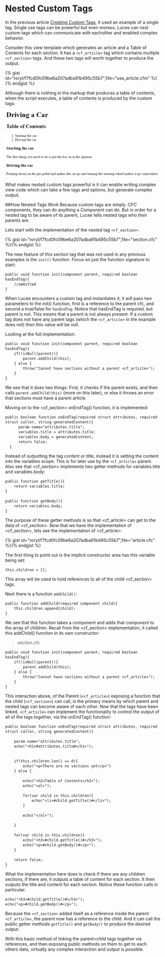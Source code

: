 # Nested Custom Tags

In the previous article [Creating Custom Tags](https://rorylaitila.gitbooks.io/lucee/content/creating_custom_tags.html), it used an example of a single tag. Single use tags can be powerful but even moreso, Lucee can nest custom tags which can communicate with eachother and enabled complex behavior.

Consider this view template which generates an article and a Table of Contents for each section. It has a `<cf_article>` tag which contains multiple `<cf_section>` tags. And these two tags will worth together to produce the output.

{% gist id="roryl/f7fcd0fc09be6a207adba91b495c55b7",file="use_article.cfm" %}{% endgist %}

Although there is nothing in the markup that produces a table of contents, when the script executes, a table of contents is produced by the custom tags:

![](article.png)

What makes nested custom tags powerful is it can enable writing complex view code which can take a few tags and options, but generate complex output.

##How Nested Tags Work
Because custom tags are simply .CFC components, they can do anything a Component can do. But in order for a nested tag to be aware of its parent, Lucee tells nested tags who their parents are.

Lets start with the implementation of the nested tag `<cf_section>`: 

{% gist id="roryl/f7fcd0fc09be6a207adba91b495c55b7",file="section.cfc" %}{% endgist %}

The new feature of this section tag that was not used in any previous examples is the `init()` function. Focus on just the function signature to start:

```
public void function init(component parent, required boolean hasEndTag){
    //ommitted 
}
```

When Lucee encounters a custom tag and instantiates it, it will pass two parameters to the init() function, first is a reference to the parent cfc, and second a true/false for `hasEndTag`. Notice that hasEndTag is required, but parent is not. This means that a parent is not always present. If a custom tag does not have any parent tags (which the `<cf_article>` in the example does not) then this value will be null.

Looking at the full implementation: 

```
public void function init(component parent, required boolean hasEndTag){
    if(!isNull(parent)){
        parent.addChild(this);
    } else {
        throw("Cannot have sections without a parent <cf_article>");
    }
}
```

We see that it does two things: First, it checks if the parent exists, and then calls `parent.addChild(this)` (more on this later), or else it throws an error that sections must have a parent article.

Moving on to the <cf_section> onEndTag() function, it is implemented: 

```
public boolean function onEndTag(required struct attributes, required struct caller, string generatedContent){
      param name="attributes.title";
      variables.title = attributes.title;
      variables.body = generatedContent;
      return false;
  }
```

Instead of outputting the tag content or title, instead it is setting the content into the variables scope. This is for later use by the `<cf_article>` parent. Also see that <cf_section> implements two getter methods for variables.title and variables.body:

```
public function getTitle(){
    return variables.title;
}

public function getBody(){
    return variables.body;
}
```

The purpose of these getter methods is so that <cf_article> can get to the data of <cf_section>. Now that we have the implementation of <cf_section>, lets see the implementation of <cf_article>:

{% gist id="roryl/f7fcd0fc09be6a207adba91b495c55b7",file="article.cfc" %}{% endgist %}

The first thing to point out is the implicit constructor area has this variable being set: 

```
this.children = [];
```

This array will be used to hold references to all of the child <cf_section> tags.

Next there is a function `addChild()`:

```
public function addChild(required component child){
    this.children.append(child);
}	
```

We see that this function takes a component and adds that component to the array of children. Recall from the <cf_section> implementation, it called this addChild() function in its own constructor:

>section.cfc
```
public void function init(component parent, required boolean hasEndTag){
    if(!isNull(parent)){
        parent.addChild(this);
    } else {
        throw("Cannot have sections without a parent <cf_article>");
    }
}
```

This interaction above, of the Parent (`<cf_article>`) exposing a function that the child (`<cf_section>`) can call, is the primary means by which parent and nested tags can become aware of each other. Now that the tags have been linked, `<cf_article>` can implement the functionality to control the output of all of the tags together, via the onEndTag() function:

```
public boolean function onEndTag(required struct attributes, required struct caller, string generatedContent){

    param name="attributes.title";
    echo("<h1>#attributes.title#</h1>");


    if(this.children.len() == 0){
        echo("<p>There are no sections yet</p>")
    } else {

        echo("<h2>Table of Contents</h2>");
        echo("<ol>");

        for(var child in this.children){
            echo("<li>#child.getTitle()#</li>");
        }

        echo("</ol>");

    }

    for(var child in this.children){
        echo("<h3>#child.getTitle()#</h3>");
        echo("<p>#child.getBody()#</p>");
    }

    return false;
}
```

What the implementation here does is check if there are any children sections, if there are, it outputs a table of content for each section. It then outputs the title and content for each section. Notice these function calls in particular:

```
echo("<h3>#child.getTitle()#</h3>");
echo("<p>#child.getBody()#</p>");
```

Because the `<cf_section>` added itself as a reference inside the parent `<cf_article>`, the parent now has a reference to the child. And it can call the public getter methods `getTitle()` and `getBody()` to produce the desired output.

With this basic method of linking the parent>child tags together via references, and then exposing public methods on them to get to each others data, virtually any complex interaction and output is possible. 



